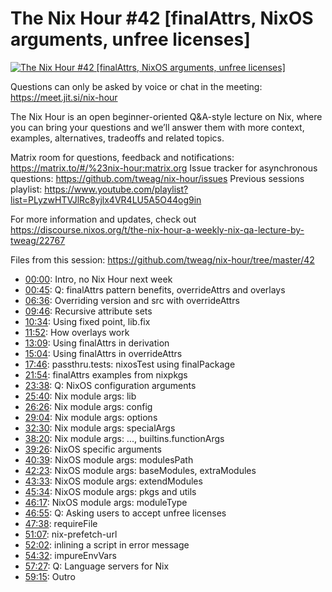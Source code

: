 # The Nix Hour #42 [finalAttrs, NixOS arguments, unfree licenses]

[![The Nix Hour #42 [finalAttrs, NixOS arguments, unfree licenses]](https://img.youtube.com/vi/jb36PfG28W8/0.jpg)](https://www.youtube.com/watch?v=jb36PfG28W8)

Questions can only be asked by voice or chat in the meeting: https://meet.jit.si/nix-hour

The Nix Hour is an open beginner-oriented Q&A-style lecture on Nix, where you can bring your questions and we’ll answer them with more context, examples, alternatives, tradeoffs and related topics.

Matrix room for questions, feedback and notifications: https://matrix.to/#/%23nix-hour:matrix.org
Issue tracker for asynchronous questions: https://github.com/tweag/nix-hour/issues
Previous sessions playlist: https://www.youtube.com/playlist?list=PLyzwHTVJlRc8yjlx4VR4LU5A5O44og9in

For more information and updates, check out https://discourse.nixos.org/t/the-nix-hour-a-weekly-nix-qa-lecture-by-tweag/22767

Files from this session: https://github.com/tweag/nix-hour/tree/master/42


* [00:00](https://www.youtube.com/watch?v=jb36PfG28W8&t=0): Intro, no Nix Hour next week
* [00:45](https://www.youtube.com/watch?v=jb36PfG28W8&t=45): Q: finalAttrs pattern benefits, overrideAttrs and overlays
* [06:36](https://www.youtube.com/watch?v=jb36PfG28W8&t=396): Overriding version and src with overrideAttrs
* [09:46](https://www.youtube.com/watch?v=jb36PfG28W8&t=586): Recursive attribute sets
* [10:34](https://www.youtube.com/watch?v=jb36PfG28W8&t=634): Using fixed point, lib.fix
* [11:52](https://www.youtube.com/watch?v=jb36PfG28W8&t=712): How overlays work
* [13:09](https://www.youtube.com/watch?v=jb36PfG28W8&t=789): Using finalAttrs in derivation
* [15:04](https://www.youtube.com/watch?v=jb36PfG28W8&t=904): Using finalAttrs in overrideAttrs
* [17:46](https://www.youtube.com/watch?v=jb36PfG28W8&t=1066): passthru.tests: nixosTest using finalPackage
* [21:54](https://www.youtube.com/watch?v=jb36PfG28W8&t=1314): finalAttrs examples from nixpkgs
* [23:38](https://www.youtube.com/watch?v=jb36PfG28W8&t=1418): Q: NixOS configuration arguments
* [25:40](https://www.youtube.com/watch?v=jb36PfG28W8&t=1540): Nix module args: lib
* [26:26](https://www.youtube.com/watch?v=jb36PfG28W8&t=1586): Nix module args: config
* [29:04](https://www.youtube.com/watch?v=jb36PfG28W8&t=1744): Nix module args: options
* [32:30](https://www.youtube.com/watch?v=jb36PfG28W8&t=1950): Nix module args: specialArgs
* [38:20](https://www.youtube.com/watch?v=jb36PfG28W8&t=2300): Nix module args: ..., builtins.functionArgs
* [39:26](https://www.youtube.com/watch?v=jb36PfG28W8&t=2366): NixOS specific arguments
* [40:39](https://www.youtube.com/watch?v=jb36PfG28W8&t=2439): NixOS module args: modulesPath
* [42:23](https://www.youtube.com/watch?v=jb36PfG28W8&t=2543): NixOS module args: baseModules, extraModules
* [43:33](https://www.youtube.com/watch?v=jb36PfG28W8&t=2613): NixOS module args: extendModules
* [45:34](https://www.youtube.com/watch?v=jb36PfG28W8&t=2734): NixOS module args: pkgs and utils
* [46:17](https://www.youtube.com/watch?v=jb36PfG28W8&t=2777): NixOS module args: moduleType
* [46:55](https://www.youtube.com/watch?v=jb36PfG28W8&t=2815): Q: Asking users to accept unfree licenses 
* [47:38](https://www.youtube.com/watch?v=jb36PfG28W8&t=2858): requireFile
* [51:07](https://www.youtube.com/watch?v=jb36PfG28W8&t=3067): nix-prefetch-url
* [52:02](https://www.youtube.com/watch?v=jb36PfG28W8&t=3122): inlining a script in error message
* [54:32](https://www.youtube.com/watch?v=jb36PfG28W8&t=3272): impureEnvVars
* [57:27](https://www.youtube.com/watch?v=jb36PfG28W8&t=3447): Q: Language servers for Nix
* [59:15](https://www.youtube.com/watch?v=jb36PfG28W8&t=3555): Outro
